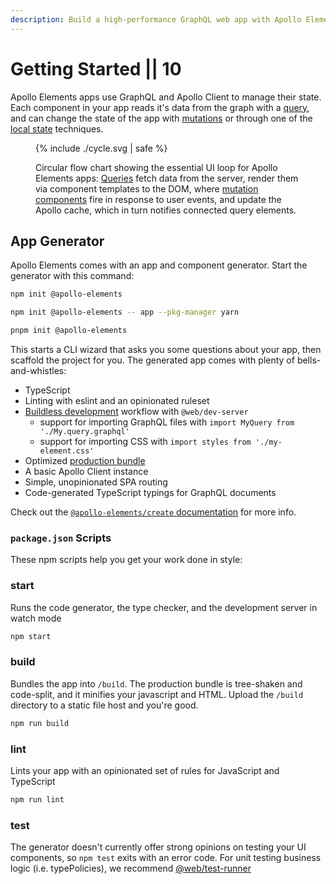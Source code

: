 ```yaml
---
description: Build a high-performance GraphQL web app with Apollo Elements
---
```


# Getting Started || 10

<style data-helmett>
  #apollo-elements-cycle-diagram .entity {
    letter-spacing: -2.6px;
    fill: var(--text-color);
    font-family: Recursive;
    font-size: 48px;
    font-variation-settings:
        "MONO" 1,
        "CASL" 0.5,
        "wght" 500,
        "slnt" -7,
        "CRSV" 0.5;
  }

  #apollo-elements-cycle-diagram .arrow { fill: var(--page-background); }
  #apollo-elements-cycle-diagram .venn { opacity: 0.5; }
  #apollo-client-venn-region { fill: var(--pink-a200); }
  #apollo-elements-venn-region { fill: var(--purple-a400); }
  body[theme="dark"] #apollo-elements-cycle-diagram .venn { opacity: 0.5; }
  @media (prefers-color-scheme: dark) {
    #apollo-elements-cycle-diagram .venn { opacity: 0.5; }
  }
</style>

Apollo Elements apps use GraphQL and Apollo Client to manage their state. Each component in your app reads it's data from the graph with a [query](../building-apps/queries/), and can change the state of the app with [mutations](../building-apps/mutations/) or through one of the [local state](../building-apps/local-state/) techniques.

<figure>

{% include ./cycle.svg | safe %}

<figcaption>

Circular flow chart showing the essential UI loop for Apollo Elements apps: [Queries](../building-apps/queries/) fetch data from the server, render them via component templates to the DOM, where [mutation components](../building-apps/mutations/) fire in response to user events, and update the Apollo cache, which in turn notifies connected query elements.

</figcaption>
</figure>

## App Generator

Apollo Elements comes with an app and component generator. Start the generator with this command:

<code-tabs collection="package-managers" default-tab="npm">

```bash tab npm
npm init @apollo-elements
```

```bash tab yarn
npm init @apollo-elements -- app --pkg-manager yarn
```

```bash tab pnpm
pnpm init @apollo-elements
```

</code-tabs>

This starts a CLI wizard that asks you some questions about your app, then scaffold the project for you. The generated app comes with plenty of bells-and-whistles:

- TypeScript
- Linting with eslint and an opinionated ruleset
- [Buildless development](./buildless-development.md) workflow with `@web/dev-server`
  - support for importing GraphQL files with `import MyQuery from './My.query.graphql'`
  - support for importing CSS with `import styles from './my-element.css'`
- Optimized [production bundle](./building-for-production.md)
- A basic Apollo Client instance
- Simple, unopinionated SPA routing
- Code-generated TypeScript typings for GraphQL documents

Check out the [`@apollo-elements/create` documentation](/api/create/) for more info.

### `package.json` Scripts

These npm scripts help you get your work done in style:

### start

Runs the code generator, the type checker, and the development server in watch mode

```bash copy
npm start
```

### build

Bundles the app into `/build`. The production bundle is tree-shaken and code-split, and it minifies your javascript and HTML. Upload the `/build` directory to a static file host and you're good.

```bash copy
npm run build
```

### lint

Lints your app with an opinionated set of rules for JavaScript and TypeScript

```bash copy
npm run lint
```

### test

The generator doesn't currently offer strong opinions on testing your UI components, so `npm test` exits with an error code. For unit testing business logic (i.e. typePolicies), we recommend [@web/test-runner](https://modern-web.dev/guides/test-runner/getting-started/)
